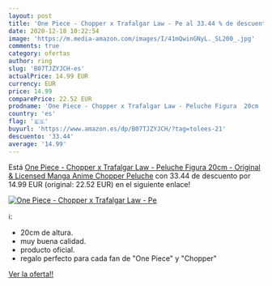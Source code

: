 ```yaml
---
layout: post
title: 'One Piece - Chopper x Trafalgar Law - Pe al 33.44 % de descuento'
date: 2020-12-18 10:22:54
image: 'https://m.media-amazon.com/images/I/41mQwinGNyL._SL200_.jpg'
comments: true
category: ofertas
author: ring
slug: 'B07TJZYJCH-es'
actualPrice: 14.99 EUR
currency: EUR
price: 14.99
comparePrice: 22.52 EUR
prodname: 'One Piece - Chopper x Trafalgar Law - Peluche Figura  20cm  - Original & Licensed Manga Anime Chopper Peluche'
country: 'es'
flag: '🇪🇸'
buyurl: 'https://www.amazon.es/dp/B07TJZYJCH/?tag=tolees-21'
descuento: '33.44'
average: '14.99'
---
```


Está [One Piece - Chopper x Trafalgar Law - Peluche Figura  20cm  - Original & Licensed Manga Anime Chopper Peluche](https://www.amazon.es/dp/B07TJZYJCH/?tag=tolees-21) con 33.44 de descuento por 14.99 EUR (original: 22.52 EUR) en el siguiente enlace!

[![One Piece - Chopper x Trafalgar Law - Pe](https://m.media-amazon.com/images/I/41mQwinGNyL._SL200_.jpg)](https://www.amazon.es/dp/B07TJZYJCH/?tag=tolees-21)

ℹ️:

- 20cm de altura.
- muy buena calidad.
- producto oficial.
- regalo perfecto para cada fan de "One Piece" y "Chopper"

[Ver la oferta!!](https://www.amazon.es/dp/B07TJZYJCH/?tag=tolees-21)
